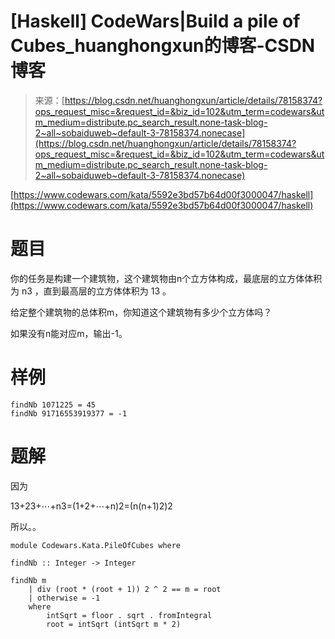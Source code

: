 <!--yml
category: codewars
date: 2022-08-13 11:47:33
-->

# [Haskell] CodeWars|Build a pile of Cubes_huanghongxun的博客-CSDN博客

> 来源：[https://blog.csdn.net/huanghongxun/article/details/78158374?ops_request_misc=&request_id=&biz_id=102&utm_term=codewars&utm_medium=distribute.pc_search_result.none-task-blog-2~all~sobaiduweb~default-3-78158374.nonecase](https://blog.csdn.net/huanghongxun/article/details/78158374?ops_request_misc=&request_id=&biz_id=102&utm_term=codewars&utm_medium=distribute.pc_search_result.none-task-blog-2~all~sobaiduweb~default-3-78158374.nonecase)

[https://www.codewars.com/kata/5592e3bd57b64d00f3000047/haskell](https://www.codewars.com/kata/5592e3bd57b64d00f3000047/haskell)

# 题目

你的任务是构建一个建筑物，这个建筑物由n个立方体构成，最底层的立方体体积为 n3 ，直到最高层的立方体体积为 13 。

给定整个建筑物的总体积m，你知道这个建筑物有多少个立方体吗？

如果没有n能对应m，输出-1。

# 样例

```
findNb 1071225 = 45
findNb 91716553919377 = -1
```

# 题解

因为

13+23+⋯+n3=(1+2+⋯+n)2=(n(n+1)2)2

所以。。

```
module Codewars.Kata.PileOfCubes where

findNb :: Integer -> Integer

findNb m
    | div (root * (root + 1)) 2 ^ 2 == m = root
    | otherwise = -1
    where
        intSqrt = floor . sqrt . fromIntegral
        root = intSqrt (intSqrt m * 2)
```